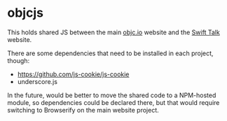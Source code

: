 # objcjs

This holds shared JS between the main [objc.io](https://www.objc.io) website and the [Swift Talk](https://talk.objc.io) website.

There are some dependencies that need to be installed in each project, though:

* https://github.com/js-cookie/js-cookie
* underscore.js

In the future, would be better to move the shared code to a NPM-hosted module, so dependencies could be declared there, but that would require switching to Browserify on the main website project.
